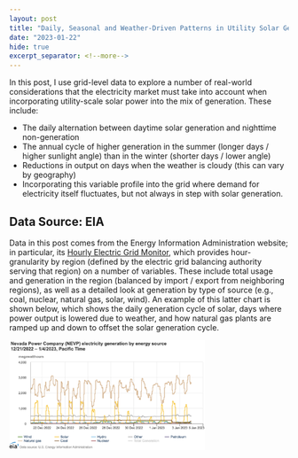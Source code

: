```yaml
---
layout: post
title: "Daily, Seasonal and Weather-Driven Patterns in Utility Solar Generation"
date: "2023-01-22"
hide: true
excerpt_separator: <!--more-->
---
```


In this post, I use grid-level data to explore a number of real-world considerations that the electricity market must take into account 
when incorporating utility-scale solar power into the mix of generation.  These include: 

- The daily alternation between daytime solar generation and nighttime non-generation
- The annual cycle of higher generation in the summer (longer days / higher sunlight angle) than in the winter (shorter days / lower angle)
- Reductions in output on days when the weather is cloudy (this can vary by geography)
- Incorporating this variable profile into the grid where demand for electricity itself fluctuates, but not always in step with solar generation. 

<!--more-->

## Data Source: EIA

Data in this post comes from the Energy Information Administration website; in particular, its [Hourly Electric Grid Monitor](https://www.eia.gov/electricity/gridmonitor/dashboard/electric_overview/US48/US48),
which provides hour-granularity by region (defined by the electric grid balancing authority serving that region) on a number of variables.
These include total usage and generation in the region (balanced by import / export from neighboring regions), as well as a detailed look
at generation by type of source (e.g., coal, nuclear, natural gas, solar, wind).  An example of this latter chart is shown below, which shows
the daily generation cycle of solar, days where power output is lowered due to weather, and how natural gas plants are ramped up and down
to offset the solar generation cycle. 

<img src="/assets/images/post4_generation_sample.png"  width="70%" height="70%">


